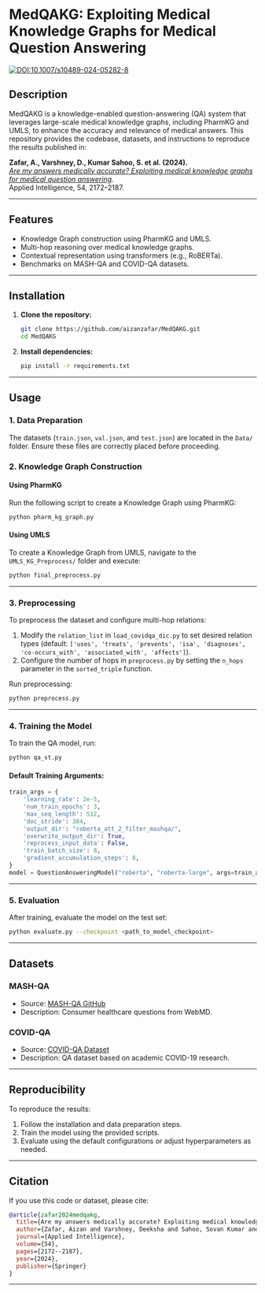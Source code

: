 # MedQAKG: Exploiting Medical Knowledge Graphs for Medical Question Answering

[![DOI:10.1007/s10489-024-05282-8](https://img.shields.io/badge/DOI-10.1007/s10489--024--05282--8-blue)](https://doi.org/10.1007/s10489-024-05282-8)

## Description

MedQAKG is a knowledge-enabled question-answering (QA) system that leverages large-scale medical knowledge graphs, including PharmKG and UMLS, to enhance the accuracy and relevance of medical answers. This repository provides the codebase, datasets, and instructions to reproduce the results published in:

**Zafar, A., Varshney, D., Kumar Sahoo, S. et al. (2024).**  
*[Are my answers medically accurate? Exploiting medical knowledge graphs for medical question answering](https://doi.org/10.1007/s10489-024-05282-8).*  
Applied Intelligence, 54, 2172–2187.

---

## Features

- Knowledge Graph construction using PharmKG and UMLS.
- Multi-hop reasoning over medical knowledge graphs.
- Contextual representation using transformers (e.g., RoBERTa).
- Benchmarks on MASH-QA and COVID-QA datasets.

---

## Installation

1. **Clone the repository:**
   ```bash
   git clone https://github.com/aizanzafar/MedQAKG.git
   cd MedQAKG
   ```

2. **Install dependencies:**
   ```bash
   pip install -r requirements.txt
   ```

---

## Usage

### 1. Data Preparation

The datasets (`train.json`, `val.json`, and `test.json`) are located in the `Data/` folder. Ensure these files are correctly placed before proceeding.

### 2. Knowledge Graph Construction

#### Using PharmKG
Run the following script to create a Knowledge Graph using PharmKG:
```bash
python pharm_kg_graph.py
```

#### Using UMLS
To create a Knowledge Graph from UMLS, navigate to the `UMLS_KG_Preprocess/` folder and execute:
```bash
python final_preprocess.py
```

---

### 3. Preprocessing

To preprocess the dataset and configure multi-hop relations:
1. Modify the `relation_list` in `load_covidqa_dic.py` to set desired relation types (default: `['uses', 'treats', 'prevents', 'isa', 'diagnoses', 'co-occurs_with', 'associated_with', 'affects']`).
2. Configure the number of hops in `preprocess.py` by setting the `n_hops` parameter in the `sorted_triple` function.

Run preprocessing:
```bash
python preprocess.py
```

---

### 4. Training the Model

To train the QA model, run:
```bash
python qa_st.py
```

#### Default Training Arguments:
```python
train_args = {
    'learning_rate': 2e-5,
    'num_train_epochs': 3,
    'max_seq_length': 512,
    'doc_stride': 384,
    'output_dir': "roberta_att_2_filter_mashqa/",
    'overwrite_output_dir': True,
    'reprocess_input_data': False,
    'train_batch_size': 8,
    'gradient_accumulation_steps': 8,
}
model = QuestionAnsweringModel("roberta", "roberta-large", args=train_args)
```

---

### 5. Evaluation

After training, evaluate the model on the test set:
```bash
python evaluate.py --checkpoint <path_to_model_checkpoint>
```

---

## Datasets

### MASH-QA
- Source: [MASH-QA GitHub](https://github.com/mingzhu0527/MASHQA)
- Description: Consumer healthcare questions from WebMD.

### COVID-QA
- Source: [COVID-QA Dataset](https://github.com/deepset-ai/COVID-QA)
- Description: QA dataset based on academic COVID-19 research.

---

## Reproducibility

To reproduce the results:
1. Follow the installation and data preparation steps.
2. Train the model using the provided scripts.
3. Evaluate using the default configurations or adjust hyperparameters as needed.

---

## Citation

If you use this code or dataset, please cite:

```bibtex
@article{zafar2024medqakg,
  title={Are my answers medically accurate? Exploiting medical knowledge graphs for medical question answering},
  author={Zafar, Aizan and Varshney, Deeksha and Sahoo, Sovan Kumar and others},
  journal={Applied Intelligence},
  volume={54},
  pages={2172--2187},
  year={2024},
  publisher={Springer}
}
```

---

